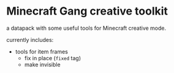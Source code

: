 # Minecraft Gang creative toolkit

a datapack with some useful tools for Minecraft creative mode.

currently includes:

- tools for item frames
  - fix in place (`fixed` tag)
  - make invisible
